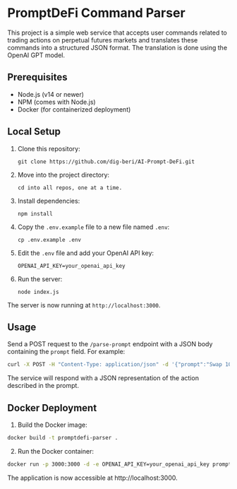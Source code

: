 # PromptDeFi Command Parser

This project is a simple web service that accepts user commands related to trading actions on perpetual futures markets and translates these commands into a structured JSON format. The translation is done using the OpenAI GPT model.

## Prerequisites

- Node.js (v14 or newer)
- NPM (comes with Node.js)
- Docker (for containerized deployment)

## Local Setup

1. Clone this repository:

   ```
   git clone https://github.com/dig-beri/AI-Prompt-DeFi.git
   ```

2. Move into the project directory:

   ```
   cd into all repos, one at a time.
   ```

3. Install dependencies:

   ```
   npm install
   ```

4. Copy the `.env.example` file to a new file named `.env`:

   ```
   cp .env.example .env
   ```

5. Edit the `.env` file and add your OpenAI API key:

   ```
   OPENAI_API_KEY=your_openai_api_key
   ```

6. Run the server:

   ```
   node index.js
   ```

The server is now running at `http://localhost:3000`.

## Usage

Send a POST request to the `/parse-prompt` endpoint with a JSON body containing the `prompt` field. For example:

```bash
curl -X POST -H "Content-Type: application/json" -d '{"prompt":"Swap 100 USDT to ETH. Wrap 0.1 ETH. Deposit 0.1 WETH to Aave. Borrow 50 USDT from Aave."}' http://localhost:3000/parse-prompt
```

The service will respond with a JSON representation of the action described in the prompt.

## Docker Deployment

1. Build the Docker image:

```bash
docker build -t promptdefi-parser .
```

2. Run the Docker container:

```bash
docker run -p 3000:3000 -d -e OPENAI_API_KEY=your_openai_api_key promptdefi-parser
```

The application is now accessible at http://localhost:3000.
